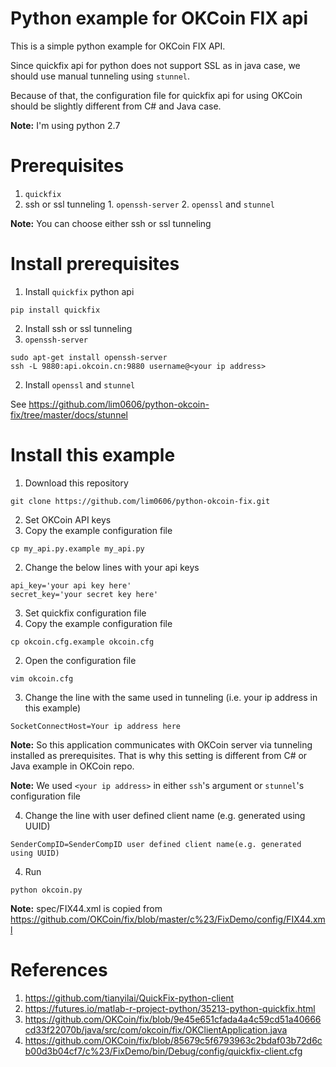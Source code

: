 # Python example for OKCoin FIX api

This is a simple python example for OKCoin FIX API.

Since quickfix api for python does not support SSL as in java case, we should use manual tunneling using `stunnel`.

Because of that, the configuration file for quickfix api for using OKCoin should be slightly different from C# and Java case.  

**Note:** I'm using python 2.7

# Prerequisites
  1. `quickfix`
  2. ssh or ssl tunneling
    1. `openssh-server`
    2. `openssl` and `stunnel`
  
  **Note:** You can choose either ssh or ssl tunneling

# Install prerequisites
1. Install `quickfix` python api
  ```Shell
  pip install quickfix
  ```

2. Install ssh or ssl tunneling
  1. `openssh-server`
  ```Shell
  sudo apt-get install openssh-server
  ssh -L 9880:api.okcoin.cn:9880 username@<your ip address>
  ```
  2. Install `openssl` and `stunnel`
  
  See https://github.com/lim0606/python-okcoin-fix/tree/master/docs/stunnel


# Install this example
1. Download this repository
  ```Shell
  git clone https://github.com/lim0606/python-okcoin-fix.git
  ```

2. Set OKCoin API keys 
  1. Copy the example configuration file 
  ```Shell
  cp my_api.py.example my_api.py
  ```
  2. Change the below lines with your api keys
  ```
  api_key='your api key here'
  secret_key='your secret key here'
  ```

3. Set quickfix configuration file
  1. Copy the example configuration file
  ```Shell
  cp okcoin.cfg.example okcoin.cfg
  ```
  2. Open the configuration file
  ```Shell
  vim okcoin.cfg
  ```
  3. Change the line with the same used in tunneling (i.e. your ip address in this example)
  ```
  SocketConnectHost=Your ip address here
  ```
  
  **Note:** So this application communicates with OKCoin server via tunneling installed as prerequisites. That is why this setting is different from C# or Java example in OKCoin repo. 
  
  **Note:** We used `<your ip address>` in either `ssh`'s argument or `stunnel`'s configuration file 

  4. Change the line with user defined client name (e.g. generated using UUID)
  ```
  SenderCompID=SenderCompID user defined client name(e.g. generated using UUID)
  ```

4. Run  
  ```Shell
  python okcoin.py
  ```

**Note:** spec/FIX44.xml is copied from https://github.com/OKCoin/fix/blob/master/c%23/FixDemo/config/FIX44.xml

# References
1. https://github.com/tianyilai/QuickFix-python-client
2. https://futures.io/matlab-r-project-python/35213-python-quickfix.html
3. https://github.com/OKCoin/fix/blob/9e45e651cfada4a4c59cd51a40666cd33f22070b/java/src/com/okcoin/fix/OKClientApplication.java
4. https://github.com/OKCoin/fix/blob/85679c5f6793963c2bdaf03b72d6cb00d3b04cf7/c%23/FixDemo/bin/Debug/config/quickfix-client.cfg
